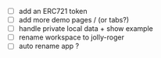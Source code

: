 - [ ] add an ERC721 token
- [ ] add more demo pages / (or tabs?)
- [ ] handle private local data + show example
- [ ] rename workspace to jolly-roger
- [ ] auto rename app ?
